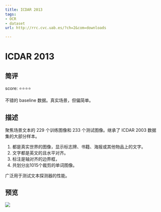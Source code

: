 ```yaml
---
title: ICDAR 2013
tags:
- OCR
- dataset
url: http://rrc.cvc.uab.es/?ch=2&com=downloads

---
```


# ICDAR 2013

## 简评

score: ⭐️⭐️⭐️⭐️

不错的 baseline 数据。真实场景，但偏简单。

## 描述

聚焦场景文本的 229 个训练图像和 233 个测试图像。继承了 ICDAR 2003 数据集的大部分样本。

1. 都是真实世界的图像，显示标志牌、书籍、海报或其他物品上的文字。
2. 文字都是英文的且水平对齐。
3. 标注是轴对齐的边界框，
4. 共划分出1015个裁剪的单词图像。

广泛用于测试文本探测器的性能。


## 预览


![](https://tva1.sinaimg.cn/large/e6c9d24egy1h3cqwd732ij20t50ew75l.jpg)

